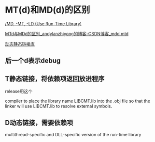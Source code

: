 # MT(d)和MD(d)的区别

[/MD, -MT, -LD (Use Run-Time Library)](https://docs.microsoft.com/en-us/cpp/build/reference/md-mt-ld-use-run-time-library?view=msvc-170)

[MTd与MDd的区别_andylanzhiyong的博客-CSDN博客_mdd mtd](https://blog.csdn.net/andylanzhiyong/article/details/81198884)

[动态静态链接库](../编译器/编译器知识积累/动态静态链接库.md)

## 后一个d表示debug

## T静态链接，将依赖项返回放进程序
release用这个

compiler to place the library name LIBCMT.lib into the .obj file so that the linker will use LIBCMT.lib to resolve external symbols.

## D动态链接，需要依赖项
multithread-specific and DLL-specific version of the run-time library